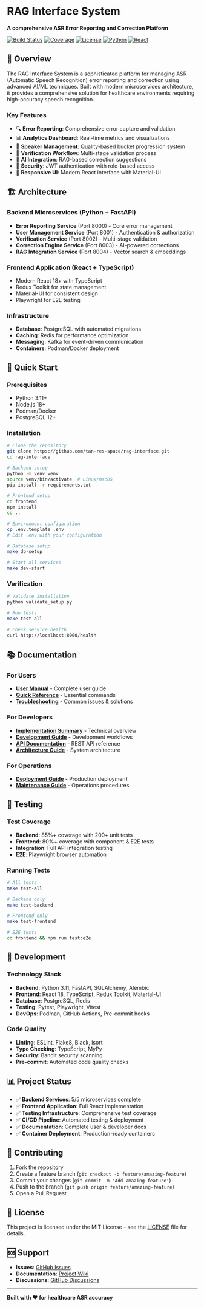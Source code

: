 # RAG Interface System

**A comprehensive ASR Error Reporting and Correction Platform**

[![Build Status](https://img.shields.io/badge/build-passing-brightgreen)](https://github.com/tan-res-space/rag-interface)
[![Coverage](https://img.shields.io/badge/coverage-85%25-green)](./test-results/)
[![License](https://img.shields.io/badge/license-MIT-blue)](LICENSE)
[![Python](https://img.shields.io/badge/python-3.11+-blue)](https://python.org)
[![React](https://img.shields.io/badge/react-18+-blue)](https://reactjs.org)

## 🎯 Overview

The RAG Interface System is a sophisticated platform for managing ASR (Automatic Speech Recognition) error reporting and correction using advanced AI/ML techniques. Built with modern microservices architecture, it provides a comprehensive solution for healthcare environments requiring high-accuracy speech recognition.

### Key Features

- 🔍 **Error Reporting**: Comprehensive error capture and validation
- 📊 **Analytics Dashboard**: Real-time metrics and visualizations  
- 👥 **Speaker Management**: Quality-based bucket progression system
- 🔄 **Verification Workflow**: Multi-stage validation process
- 🤖 **AI Integration**: RAG-based correction suggestions
- 🔐 **Security**: JWT authentication with role-based access
- 📱 **Responsive UI**: Modern React interface with Material-UI

## 🏗️ Architecture

### Backend Microservices (Python + FastAPI)
- **Error Reporting Service** (Port 8000) - Core error management
- **User Management Service** (Port 8001) - Authentication & authorization
- **Verification Service** (Port 8002) - Multi-stage validation
- **Correction Engine Service** (Port 8003) - AI-powered corrections
- **RAG Integration Service** (Port 8004) - Vector search & embeddings

### Frontend Application (React + TypeScript)
- Modern React 18+ with TypeScript
- Redux Toolkit for state management
- Material-UI for consistent design
- Playwright for E2E testing

### Infrastructure
- **Database**: PostgreSQL with automated migrations
- **Caching**: Redis for performance optimization
- **Messaging**: Kafka for event-driven communication
- **Containers**: Podman/Docker deployment

## 🚀 Quick Start

### Prerequisites
- Python 3.11+
- Node.js 18+
- Podman/Docker
- PostgreSQL 12+

### Installation

```bash
# Clone the repository
git clone https://github.com/tan-res-space/rag-interface.git
cd rag-interface

# Backend setup
python -m venv venv
source venv/bin/activate  # Linux/macOS
pip install -r requirements.txt

# Frontend setup
cd frontend
npm install
cd ..

# Environment configuration
cp .env.template .env
# Edit .env with your configuration

# Database setup
make db-setup

# Start all services
make dev-start
```

### Verification

```bash
# Validate installation
python validate_setup.py

# Run tests
make test-all

# Check service health
curl http://localhost:8000/health
```

## 📚 Documentation

### For Users
- **[User Manual](docs/user-guides/USER_MANUAL.md)** - Complete user guide
- **[Quick Reference](docs/user-guides/QUICK_REFERENCE.md)** - Essential commands
- **[Troubleshooting](docs/user-guides/TROUBLESHOOTING_GUIDE.md)** - Common issues & solutions

### For Developers
- **[Implementation Summary](IMPLEMENTATION_SUMMARY.md)** - Technical overview
- **[Development Guide](docs/development/DEVELOPMENT_GUIDE.md)** - Development workflows
- **[API Documentation](docs/api/)** - REST API reference
- **[Architecture Guide](docs/architecture/)** - System architecture

### For Operations
- **[Deployment Guide](docs/deployment/README.md)** - Production deployment
- **[Maintenance Guide](docs/deployment/MAINTENANCE_GUIDE.md)** - Operations procedures

## 🧪 Testing

### Test Coverage
- **Backend**: 85%+ coverage with 200+ unit tests
- **Frontend**: 80%+ coverage with component & E2E tests
- **Integration**: Full API integration testing
- **E2E**: Playwright browser automation

### Running Tests

```bash
# All tests
make test-all

# Backend only
make test-backend

# Frontend only
make test-frontend

# E2E tests
cd frontend && npm run test:e2e
```

## 🔧 Development

### Technology Stack
- **Backend**: Python 3.11, FastAPI, SQLAlchemy, Alembic
- **Frontend**: React 18, TypeScript, Redux Toolkit, Material-UI
- **Database**: PostgreSQL, Redis
- **Testing**: Pytest, Playwright, Vitest
- **DevOps**: Podman, GitHub Actions, Pre-commit hooks

### Code Quality
- **Linting**: ESLint, Flake8, Black, isort
- **Type Checking**: TypeScript, MyPy
- **Security**: Bandit security scanning
- **Pre-commit**: Automated code quality checks

## 📊 Project Status

- ✅ **Backend Services**: 5/5 microservices complete
- ✅ **Frontend Application**: Full React implementation
- ✅ **Testing Infrastructure**: Comprehensive test coverage
- ✅ **CI/CD Pipeline**: Automated testing & deployment
- ✅ **Documentation**: Complete user & developer docs
- ✅ **Container Deployment**: Production-ready containers

## 🤝 Contributing

1. Fork the repository
2. Create a feature branch (`git checkout -b feature/amazing-feature`)
3. Commit your changes (`git commit -m 'Add amazing feature'`)
4. Push to the branch (`git push origin feature/amazing-feature`)
5. Open a Pull Request

## 📄 License

This project is licensed under the MIT License - see the [LICENSE](LICENSE) file for details.

## 🆘 Support

- **Issues**: [GitHub Issues](https://github.com/tan-res-space/rag-interface/issues)
- **Documentation**: [Project Wiki](https://github.com/tan-res-space/rag-interface/wiki)
- **Discussions**: [GitHub Discussions](https://github.com/tan-res-space/rag-interface/discussions)

---

**Built with ❤️ for healthcare ASR accuracy**
